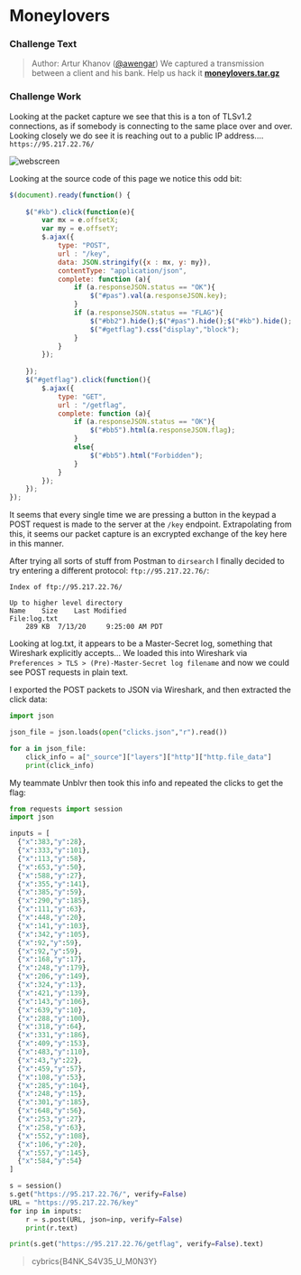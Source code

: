 # Moneylovers

### Challenge Text

> Author: Artur Khanov ([@awengar](https://t.me/awengar))
> We captured a transmission between a client and his bank. Help us hack it
> [**moneylovers.tar.gz**](https://cybrics.net/files/moneylovers.tar.gz)

### Challenge Work

Looking at the packet capture we see that this is a ton of TLSv1.2 connections, as if somebody is connecting to the same place over and over. Looking closely we do see it is reaching out to a public IP address.... `https://95.217.22.76/`

![webscreen](/Users/jeremy/Documents/notes/ctfs/cybric2020/moneylovers/webscreen.png)

Looking at the source code of this page we notice this odd bit:

```js
$(document).ready(function() {
	
    $("#kb").click(function(e){
		var mx = e.offsetX;
		var my = e.offsetY;
		$.ajax({
			type: "POST",
			url : "/key",
			data: JSON.stringify({x : mx, y: my}),
			contentType: "application/json",
			complete: function (a){
				if (a.responseJSON.status == "OK"){
					$("#pas").val(a.responseJSON.key);
				}
				if (a.responseJSON.status == "FLAG"){
					$("#bb2").hide();$("#pas").hide();$("#kb").hide();
					$("#getflag").css("display","block");
				}
			}
		});
		
	});
	$("#getflag").click(function(){
		$.ajax({
			type: "GET",
			url : "/getflag",
			complete: function (a){
				if (a.responseJSON.status == "OK"){
					$("#bb5").html(a.responseJSON.flag);
				}
				else{
					$("#bb5").html("Forbidden");
				}
			}
		});
	});
});
```

It seems that every single time we are pressing a button in the keypad a POST request is made to the server at the `/key` endpoint. Extrapolating from this, it seems our packet capture is an excrypted exchange of the key here in this manner.

After trying all sorts of stuff from Postman to `dirsearch` I finally decided to try entering a different protocol: `ftp://95.217.22.76/`:

```
Index of ftp://95.217.22.76/

Up to higher level directory
Name 	Size 	Last Modified
File:log.txt
	289 KB 	7/13/20 	9:25:00 AM PDT
```

Looking at log.txt, it appears to be a Master-Secret log, something that Wireshark explicitly accepts... We loaded this into Wireshark via `Preferences > TLS > (Pre)-Master-Secret log filename` and now we could see POST requests in plain text.

I exported the POST packets to JSON via Wireshark, and then extracted the click data:

```python
import json

json_file = json.loads(open("clicks.json","r").read())

for a in json_file:
    click_info = a["_source"]["layers"]["http"]["http.file_data"]
    print(click_info)
```

My teammate Unblvr then took this info and repeated the clicks to get the flag:

```python
from requests import session
import json

inputs = [
  {"x":383,"y":28},
  {"x":333,"y":101},
  {"x":113,"y":58},
  {"x":653,"y":50},
  {"x":588,"y":27},
  {"x":355,"y":141},
  {"x":385,"y":59},
  {"x":290,"y":185},
  {"x":111,"y":63},
  {"x":448,"y":20},
  {"x":141,"y":103},
  {"x":342,"y":105},
  {"x":92,"y":59},
  {"x":92,"y":59},
  {"x":168,"y":17},
  {"x":248,"y":179},
  {"x":206,"y":149},
  {"x":324,"y":13},
  {"x":421,"y":139},
  {"x":143,"y":106},
  {"x":639,"y":10},
  {"x":288,"y":100},
  {"x":318,"y":64},
  {"x":331,"y":186},
  {"x":409,"y":153},
  {"x":483,"y":110},
  {"x":43,"y":22},
  {"x":459,"y":57},
  {"x":108,"y":53},
  {"x":285,"y":104},
  {"x":248,"y":15},
  {"x":301,"y":185},
  {"x":648,"y":56},
  {"x":253,"y":27},
  {"x":258,"y":63},
  {"x":552,"y":108},
  {"x":106,"y":20},
  {"x":557,"y":145},
  {"x":584,"y":54}
]

s = session()
s.get("https://95.217.22.76/", verify=False)
URL = "https://95.217.22.76/key"
for inp in inputs:
    r = s.post(URL, json=inp, verify=False)
    print(r.text)

print(s.get("https://95.217.22.76/getflag", verify=False).text)

```

> cybrics{B4NK_S4V35_U_M0N3Y}